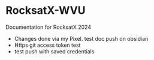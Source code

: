 # RocksatX-WVU
Documentation for RocksatX 2024

- Changes done via my Pixel. test doc push on obsidian
- Https git access token test
- test push with saved credentials 
